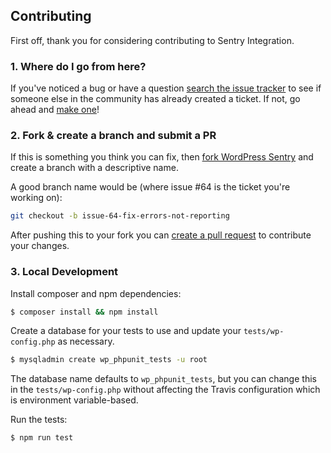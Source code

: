## Contributing

First off, thank you for considering contributing to Sentry Integration.

### 1. Where do I go from here?

If you've noticed a bug or have a question [search the issue tracker](https://github.com/itgalaxy/sentry-integration/issues?q=something) to see if someone else in the community has already created a ticket. If not, go ahead and [make one](https://github.com/itgalaxy/sentry-integration/issues/new)!

### 2. Fork & create a branch and submit a PR

If this is something you think you can fix, then [fork WordPress Sentry](https://help.github.com/articles/fork-a-repo) and create a branch with a descriptive name.

A good branch name would be (where issue #64 is the ticket you're working on):

```sh
git checkout -b issue-64-fix-errors-not-reporting
```

After pushing this to your fork you can [create a pull request](https://help.github.com/articles/creating-a-pull-request-from-a-fork/) to contribute your changes.

### 3. Local Development

Install composer and npm dependencies:

```sh
$ composer install && npm install
```

Create a database for your tests to use and update your `tests/wp-config.php` as necessary.

```sh
$ mysqladmin create wp_phpunit_tests -u root
```

The database name defaults to `wp_phpunit_tests`, but you can change this in the `tests/wp-config.php` without affecting the Travis configuration which is environment variable-based.

Run the tests:

```sh
$ npm run test
```
